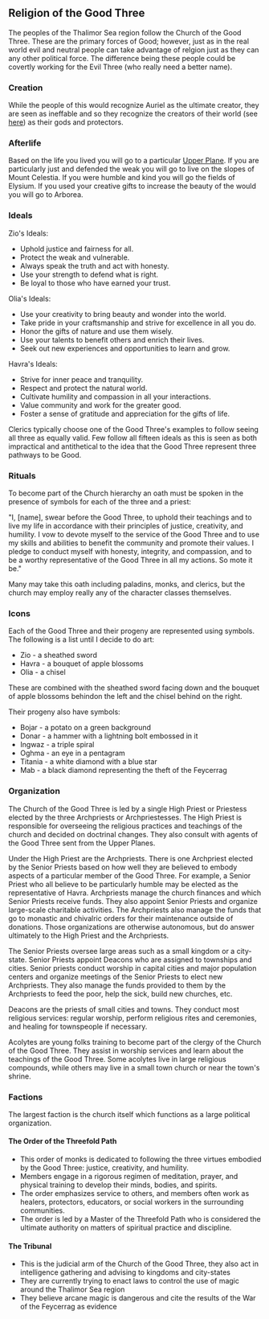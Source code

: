 ## Religion of the Good Three

The peoples of the Thalimor Sea region follow the Church of the Good Three. These are the primary forces of Good; however, just as in the real world evil and neutral people can take advantage of relgion just as they can any other political force. The difference being these people could be covertly working for the Evil Three (who really need a better name). 

### Creation

While the people of this would recognize Auriel as the ultimate creator, they are seen as ineffable and so they recognize the creators of their world (see [here](inner-planes.md)) as their gods and protectors. 

### Afterlife

Based on the life you lived you will go to a particular [Upper Plane](upper-planes.md). If you are particularly just and defended the weak you will go to live on the slopes of Mount Celestia. If you were humble and kind you will go the fields of Elysium. If you used your creative gifts to increase the beauty of the would you will go to Arborea.  

### Ideals 

Zio's Ideals:

* Uphold justice and fairness for all.
* Protect the weak and vulnerable.
* Always speak the truth and act with honesty.
* Use your strength to defend what is right.
* Be loyal to those who have earned your trust.

Olia's Ideals:

* Use your creativity to bring beauty and wonder into the world.
* Take pride in your craftsmanship and strive for excellence in all you do.
* Honor the gifts of nature and use them wisely.
* Use your talents to benefit others and enrich their lives.
* Seek out new experiences and opportunities to learn and grow.

Havra's Ideals:

* Strive for inner peace and tranquility.
* Respect and protect the natural world.
* Cultivate humility and compassion in all your interactions.
* Value community and work for the greater good.
* Foster a sense of gratitude and appreciation for the gifts of life.

Clerics typically choose one of the Good Three's examples to follow seeing all three as equally valid. Few follow all fifteen ideals as this is seen as both impractical and antithetical to the idea that the Good Three represent three pathways to be Good. 


### Rituals

To become part of the Church hierarchy an oath must be spoken in the presence of symbols for each of the three and a priest:

"I, [name], swear before the Good Three, to uphold their teachings and to live my life in accordance with their principles of justice, creativity, and humility. I vow to devote myself to the service of the Good Three and to use my skills and abilities to benefit the community and promote their values. I pledge to conduct myself with honesty, integrity, and compassion, and to be a worthy representative of the Good Three in all my actions. So mote it be."

Many may take this oath including paladins, monks, and clerics, but the church may employ really any of the character classes themselves. 

### Icons

Each of the Good Three and their progeny are represented using symbols. The following is a list until I decide to do art:

* Zio - a sheathed sword
* Havra - a bouquet of apple blossoms
* Olia - a chisel 

These are combined with the sheathed sword facing down and the bouquet of apple blossoms behindon the left and the chisel behind on the right.

Their progeny also have symbols:

* Bojar - a potato on a green background
* Donar - a hammer with a lightning bolt embossed in it 
* Ingwaz - a triple spiral
* Oghma - an eye in a pentagram
* Titania - a white diamond with a blue star
* Mab - a black diamond representing the theft of the Feycerrag 

### Organization


The Church of the Good Three is led by a single High Priest or Priestess elected by the three Archpriests or Archpriestesses. The High Priest is responsible for overseeing the religious practices and teachings of the church and decided on doctrinal changes. They also consult with agents of the Good Three sent from the Upper Planes. 

Under the High Priest are the Archpriests. There is one Archpriest elected by the Senior Priests based on how well they are believed to embody aspects of a particular member of the Good Three. For example, a Senior Priest who all believe to be particularly humble may be elected as the representative of Havra. Archpriests manage the church finances and which Senior Priests receive funds. They also appoint Senior Priests and organize large-scale charitable activities. The Archpriests also manage the funds that go to monastic and chivalric orders for their maintenance outside of donations. Those organizations are otherwise autonomous, but do answer ultimately to the High Priest and the Archpriests. 

The Senior Priests oversee large areas such as a small kingdom or a city-state. Senior Priests appoint Deacons who are assigned to townships and cities. Senior priests conduct worship in capital cities and major population centers and organize meetings of the Senior Priests to elect new Archpriests. They also manage the funds provided to them by the Archpriests to feed the poor, help the sick, build new churches, etc. 

Deacons are the priests of small cities and towns. They conduct most religious services: regular worship, perform religious rites and ceremonies, and healing for townspeople if necessary. 

Acolytes are young folks training to become part of the clergy of the Church of the Good Three. They assist in worship services and learn about the teachings of the Good Three. Some acolytes live in large religious compounds, while others may live in a small town church or near the town's shrine. 

### Factions

The largest faction is the church itself which functions as a large political organization.

#### The Order of the Threefold Path

* This order of monks is dedicated to following the three virtues embodied by the Good Three: justice, creativity, and humility.
* Members engage in a rigorous regimen of meditation, prayer, and physical training to develop their minds, bodies, and spirits.
* The order emphasizes service to others, and members often work as healers, protectors, educators, or social workers in the surrounding communities.
* The order is led by a Master of the Threefold Path who is considered the ultimate authority on matters of spiritual practice and discipline.

#### The Tribunal

* This is the judicial arm of the Church of the Good Three, they also act in intelligence gathering and advising to kingdoms and city-states
* They are currently trying to enact laws to control the use of magic around the Thalimor Sea region
* They believe arcane magic is dangerous and cite the results of the War of the Feycerrag as evidence





